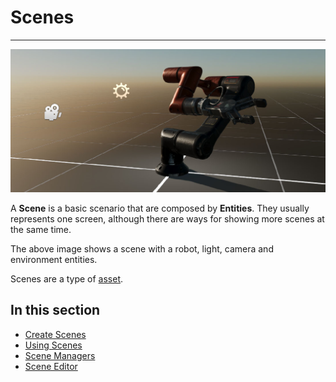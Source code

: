 # Scenes
---
![Scene](images/scene.jpg)

A **Scene** is a basic scenario that are composed by **Entities**. They usually represents one screen, although there are ways for showing more scenes at the same time. 

The above image shows a scene with a robot, light, camera and environment entities.

Scenes are a type of [asset](../assets/../index.md). 

## In this section
* [Create Scenes](create_scenes.md)
* [Using Scenes](using_scenes.md)
* [Scene Managers](scenemanagers.md)
* [Scene Editor](scene_editor.md)